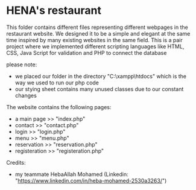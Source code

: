# HENA's restaurant
This folder contains different files representing different webpages in the restaurant website.
We designed it to be a simple and elegant at the same time inspired by many existing websites in the same field.
This is a pair project where we implemented different scripting languages like HTML, CSS, Java Script for validation and PHP to connect the database

please note:
- we placed our folder in the directory "C:\xampp\htdocs" which is the way we used to run our php code 
- our stying sheet contains many unused classes due to our constant changes 
 
The website contains the following pages:
- a main page >> "index.php"
- contact >> "contact.php"
- login >> "login.php"
- menu >> "menu.php"
- reservation >> "reservation.php"
- registeration >> "registeration.php"


Credits:
- my teammate HebaAllah Mohamed 
(Linkedin: "https://www.linkedin.com/in/heba-mohamed-2530a3263/")
